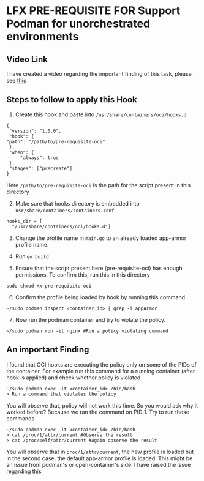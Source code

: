 # LFX PRE-REQUISITE FOR Support Podman for unorchestrated environments

## Video Link
I have created a video regarding the important finding of this task, please see [this](https://www.youtube.com/watch?v=e2RwIX3o2ik&t=3s)

## Steps to follow to apply this Hook

1. Create this hook and paste into `/usr/share/containers/oci/hooks.d`
```text
{
 "version": "1.0.0",
 "hook": {
"path": "/path/to/pre-requisite-oci"
 },
 "when": {
     "always": true
 },
 "stages": ["precreate"]
}
```
Here `/path/to/pre-requisite-oci` is the path for the script present in this directory

2. Make sure that hooks directory is embedded into `usr/share/containers/containers.conf`
```text
hooks_dir = [
  "/usr/share/containers/oci/hooks.d"]
```
3. Change the profile name in `main.go` to an already loaded app-armor profile name.

4. Run `go build`

5. Ensure that the script present here (pre-requisite-oci) has enough permissions. To confirm this, run this in this directory
```text
sudo chmod +x pre-requisite-oci
```
6. Confirm the profile being loaded by hook by running this command
```text
~/sudo podman inspect <container_id> | grep -i appArmor
```

7. Now run the podman container and try to violate the policy.
```text
~/sudo podman run -it nginx #Run a policy violating command
```

## An important Finding

I found that OCI hooks are executing the policy only on some of the PIDs of the container. For example run this command for a running container (after hook is applied) and check whether policy is violated
```text
~/sudo podman exec -it <container_id> /bin/bash
> Run a command that violates the policy
``` 
You will observe that, policy will not work this time. So you would ask why it worked before? Because we ran the command on PID:1. Try to run these commands 
```text
~/sudo podman exec -it <container_id> /bin/bash
> cat /proc/1/attr/current #Observe the result
> cat /proc/self/attr/current #Again observe the result
```
You will observe that in `proc/1/attr/current`, the new profile is loaded but in the second case, the default app-armor profile is loaded. This might be an issue from podman's or open-container's side. I have raised the issue regarding [this](https://github.com/containers/podman/issues/23589)




